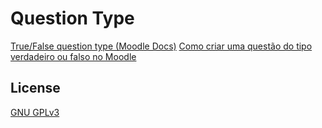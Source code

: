 # Question Type
[True/False question type (Moodle Docs)](https://docs.moodle.org/311/en/True/False_question_type)
[Como criar uma questão do tipo verdadeiro ou falso no Moodle](https://youtu.be/SI7fZb7JZMg)

## License
[GNU GPLv3](https://choosealicense.com/licenses/gpl-3.0/)
